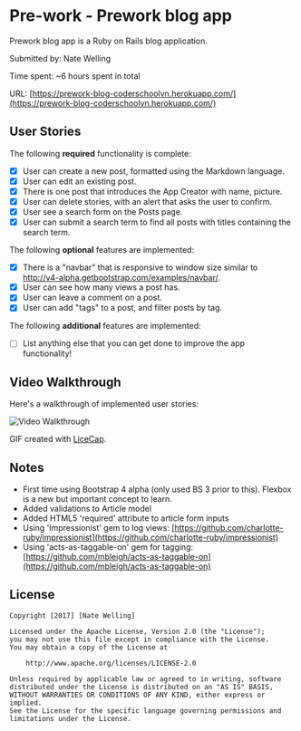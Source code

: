 # Pre-work - Prework blog app

Prework blog app is a Ruby on Rails blog application.

Submitted by: Nate Welling

Time spent: ~6 hours spent in total

URL: [https://prework-blog-coderschoolvn.herokuapp.com/](https://prework-blog-coderschoolvn.herokuapp.com/)

## User Stories

The following **required** functionality is complete:

* [x] User can create a new post, formatted using the Markdown language.
* [x] User can edit an existing post.
* [x] There is one post that introduces the App Creator with name, picture.
* [x] User can delete stories, with an alert that asks the user to confirm.
* [x] User see a search form on the Posts page.
* [x] User can submit a search term to find all posts with titles containing the search term.

The following **optional** features are implemented:
* [x] There is a "navbar" that is responsive to window size similar to http://v4-alpha.getbootstrap.com/examples/navbar/.
* [x] User can see how many views a post has.
* [x] User can leave a comment on a post.
* [x] User can add "tags" to a post, and filter posts by tag.

The following **additional** features are implemented:

- [ ] List anything else that you can get done to improve the app functionality!

## Video Walkthrough

Here's a walkthrough of implemented user stories:

![Video Walkthrough](/path/to/your/gif/file)

GIF created with [LiceCap](http://www.cockos.com/licecap/).

## Notes

* First time using Bootstrap 4 alpha (only used BS 3 prior to this).  Flexbox is a new but important concept to learn.
* Added validations to Article model
* Added HTML5 'required' attribute to article form inputs
* Using 'Impressionist' gem to log views: [https://github.com/charlotte-ruby/impressionist](https://github.com/charlotte-ruby/impressionist)
* Using 'acts-as-taggable-on' gem for tagging: [https://github.com/mbleigh/acts-as-taggable-on](https://github.com/mbleigh/acts-as-taggable-on)


## License

    Copyright [2017] [Nate Welling]

    Licensed under the Apache License, Version 2.0 (the "License");
    you may not use this file except in compliance with the License.
    You may obtain a copy of the License at

        http://www.apache.org/licenses/LICENSE-2.0

    Unless required by applicable law or agreed to in writing, software
    distributed under the License is distributed on an "AS IS" BASIS,
    WITHOUT WARRANTIES OR CONDITIONS OF ANY KIND, either express or implied.
    See the License for the specific language governing permissions and
    limitations under the License.
